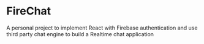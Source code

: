 # FireChat
A personal project to implement React with Firebase authentication and use third party chat engine to build a Realtime chat application
